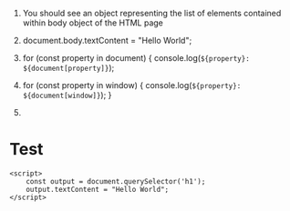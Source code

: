 1) You should see an object representing the list of elements contained within body object of the HTML page

2) document.body.textContent = "Hello World";

3) for (const property in document) {
    console.log(`${property}: ${document[property]}`);


4) for (const property in window) {
    console.log(`${property}: ${document[window]}`);
}

5) ```
<!doctype html>
<html>
<head>
    <title>JS Tester</title>
</head>
<body>
    <h1>Test</h1>
 
    <script>
        const output = document.querySelector('h1');
        output.textContent = "Hello World";
    </script>
</body>
</html>

```



